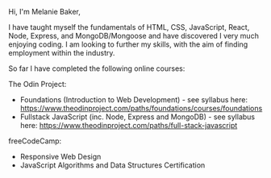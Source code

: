 Hi, I'm Melanie Baker,

I have taught myself the fundamentals of HTML, CSS, JavaScript, React, Node, Express, and MongoDB/Mongoose and have discovered I very much enjoying coding. I am looking to further my skills, with the aim of finding employment within the industry.

So far I have completed the following online courses:

The Odin Project:
- Foundations (Introduction to Web Development) - see syllabus here: https://www.theodinproject.com/paths/foundations/courses/foundations
- Fullstack JavaScript (inc. Node, Express and MongoDB) - see syllabus here: https://www.theodinproject.com/paths/full-stack-javascript

freeCodeCamp:
- Responsive Web Design
- JavaScript Algorithms and Data Structures Certification
